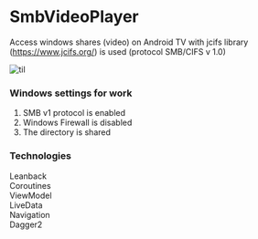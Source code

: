 # SmbVideoPlayer

Access windows shares (video) on Android TV with jcifs library (<https://www.jcifs.org/>) is used  (protocol SMB/CIFS v 1.0)

![til](./sample.gif)

### Windows settings for work  
1. SMB v1 protocol is enabled   
2. Windows Firewall is disabled   
3. The directory is shared   

### Technologies  
Leanback  
Coroutines  
ViewModel  
LiveData  
Navigation  
Dagger2
